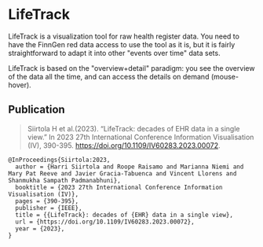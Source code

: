# LifeTrack

LifeTrack is a visualization tool for raw health register data. You need to have the FinnGen red data access to use the tool as it is, but it is fairly straightforward to adapt it into other "events over time" data sets.

LifeTrack is based on the "overview+detail" paradigm: you see the overview of the data all the time, and can access the details on demand (mouse-hover).

## Publication

> Siirtola H et al.(2023). “LifeTrack: decades of EHR data in a single view.” In 2023 27th International Conference Information Visualisation (IV), 390-395. https://doi.org/10.1109/IV60283.2023.00072.

```
@InProceedings{Siirtola:2023,
  author = {Harri Siirtola and Roope Raisamo and Marianna Niemi and Mary Pat Reeve and Javier Gracia-Tabuenca and Vincent Llorens and Shanmukha Sampath Padmanabhuni},
  booktitle = {2023 27th International Conference Information Visualisation (IV)},
  pages = {390-395},
  publisher = {IEEE},
  title = {{LifeTrack}: decades of {EHR} data in a single view},
  url = {https://doi.org/10.1109/IV60283.2023.00072},
  year = {2023},
} 
